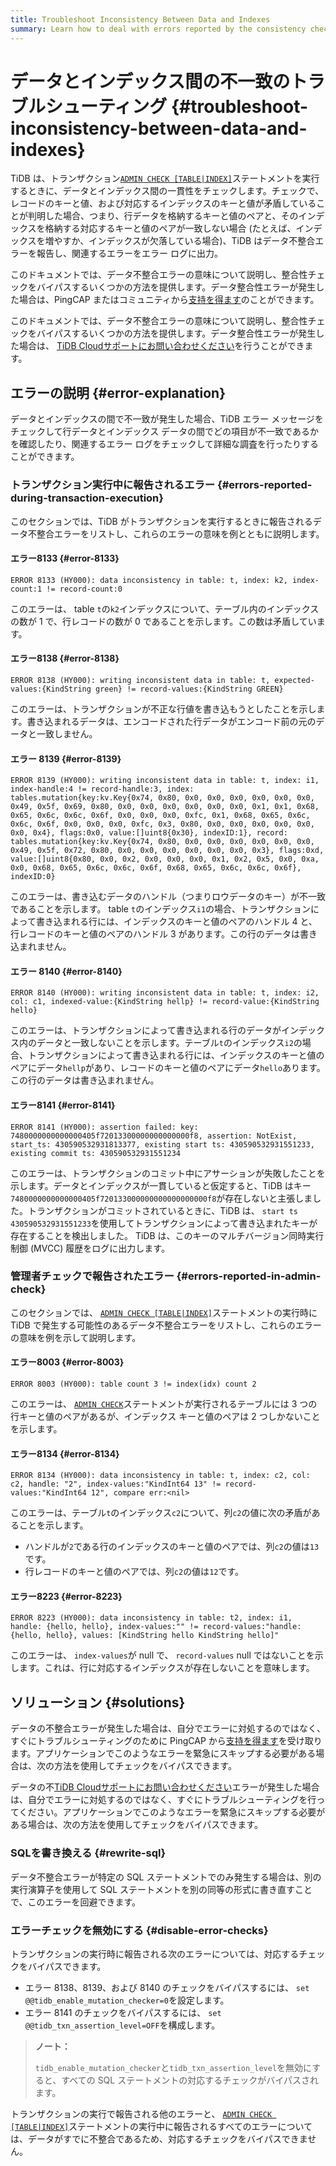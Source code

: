 ```yaml
---
title: Troubleshoot Inconsistency Between Data and Indexes
summary: Learn how to deal with errors reported by the consistency check between data and indexes.
---
```


# データとインデックス間の不一致のトラブルシューティング {#troubleshoot-inconsistency-between-data-and-indexes}

TiDB は、トランザクション[`ADMIN CHECK [TABLE|INDEX]`](/sql-statements/sql-statement-admin-check-table-index.md)ステートメントを実行するときに、データとインデックス間の一貫性をチェックします。チェックで、レコードのキーと値、および対応するインデックスのキーと値が矛盾していることが判明した場合、つまり、行データを格納するキーと値のペアと、そのインデックスを格納する対応するキーと値のペアが一致しない場合 (たとえば、インデックスを増やすか、インデックスが欠落している場合)、TiDB はデータ不整合エラーを報告し、関連するエラーをエラー ログに出力。

<CustomContent platform="tidb">

このドキュメントでは、データ不整合エラーの意味について説明し、整合性チェックをバイパスするいくつかの方法を提供します。データ整合性エラーが発生した場合は、PingCAP またはコミュニティから[支持を得ます](/support.md)のことができます。

</CustomContent>

<CustomContent platform="tidb-cloud">

このドキュメントでは、データ不整合エラーの意味について説明し、整合性チェックをバイパスするいくつかの方法を提供します。データ整合性エラーが発生した場合は、 [TiDB Cloudサポートにお問い合わせください](/tidb-cloud/tidb-cloud-support.md)を行うことができます。

</CustomContent>

## エラーの説明 {#error-explanation}

データとインデックスの間で不一致が発生した場合、TiDB エラー メッセージをチェックして行データとインデックス データの間でどの項目が不一致であるかを確認したり、関連するエラー ログをチェックして詳細な調査を行ったりすることができます。

### トランザクション実行中に報告されるエラー {#errors-reported-during-transaction-execution}

このセクションでは、TiDB がトランザクションを実行するときに報告されるデータ不整合エラーをリストし、これらのエラーの意味を例とともに説明します。

#### エラー8133 {#error-8133}

`ERROR 8133 (HY000): data inconsistency in table: t, index: k2, index-count:1 != record-count:0`

このエラーは、 table `t`の`k2`インデックスについて、テーブル内のインデックスの数が 1 で、行レコードの数が 0 であることを示します。この数は矛盾しています。

#### エラー8138 {#error-8138}

`ERROR 8138 (HY000): writing inconsistent data in table: t, expected-values:{KindString green} != record-values:{KindString GREEN}`

このエラーは、トランザクションが不正な行値を書き込もうとしたことを示します。書き込まれるデータは、エンコードされた行データがエンコード前の元のデータと一致しません。

#### エラー 8139 {#error-8139}

`ERROR 8139 (HY000): writing inconsistent data in table: t, index: i1, index-handle:4 != record-handle:3, index: tables.mutation{key:kv.Key{0x74, 0x80, 0x0, 0x0, 0x0, 0x0, 0x0, 0x0, 0x49, 0x5f, 0x69, 0x80, 0x0, 0x0, 0x0, 0x0, 0x0, 0x0, 0x1, 0x1, 0x68, 0x65, 0x6c, 0x6c, 0x6f, 0x0, 0x0, 0x0, 0xfc, 0x1, 0x68, 0x65, 0x6c, 0x6c, 0x6f, 0x0, 0x0, 0x0, 0xfc, 0x3, 0x80, 0x0, 0x0, 0x0, 0x0, 0x0, 0x0, 0x4}, flags:0x0, value:[]uint8{0x30}, indexID:1}, record: tables.mutation{key:kv.Key{0x74, 0x80, 0x0, 0x0, 0x0, 0x0, 0x0, 0x0, 0x49, 0x5f, 0x72, 0x80, 0x0, 0x0, 0x0, 0x0, 0x0, 0x0, 0x3}, flags:0xd, value:[]uint8{0x80, 0x0, 0x2, 0x0, 0x0, 0x0, 0x1, 0x2, 0x5, 0x0, 0xa, 0x0, 0x68, 0x65, 0x6c, 0x6c, 0x6f, 0x68, 0x65, 0x6c, 0x6c, 0x6f}, indexID:0}`

このエラーは、書き込むデータのハンドル（つまりロウデータのキー）が不一致であることを示します。 table `t`のインデックス`i1`の場合、トランザクションによって書き込まれる行には、インデックスのキーと値のペアのハンドル 4 と、行レコードのキーと値のペアのハンドル 3 があります。この行のデータは書き込まれません。

#### エラー 8140 {#error-8140}

`ERROR 8140 (HY000): writing inconsistent data in table: t, index: i2, col: c1, indexed-value:{KindString hellp} != record-value:{KindString hello}`

このエラーは、トランザクションによって書き込まれる行のデータがインデックス内のデータと一致しないことを示します。テーブル`t`のインデックス`i2`の場合、トランザクションによって書き込まれる行には、インデックスのキーと値のペアにデータ`hellp`があり、レコードのキーと値のペアにデータ`hello`あります。この行のデータは書き込まれません。

#### エラー8141 {#error-8141}

`ERROR 8141 (HY000): assertion failed: key: 7480000000000000405f72013300000000000000f8, assertion: NotExist, start_ts: 430590532931813377, existing start ts: 430590532931551233, existing commit ts: 430590532931551234`

このエラーは、トランザクションのコミット中にアサーションが失敗したことを示します。データとインデックスが一貫していると仮定すると、TiDB はキー`7480000000000000405f720133000000000000000000f8`が存在しないと主張しました。トランザクションがコミットされているときに、TiDB は、 `start ts` `430590532931551233`を使用してトランザクションによって書き込まれたキーが存在することを検出しました。 TiDB は、このキーのマルチバージョン同時実行制御 (MVCC) 履歴をログに出力します。

### 管理者チェックで報告されたエラー {#errors-reported-in-admin-check}

このセクションでは、 [`ADMIN CHECK [TABLE|INDEX]`](/sql-statements/sql-statement-admin-check-table-index.md)ステートメントの実行時に TiDB で発生する可能性のあるデータ不整合エラーをリストし、これらのエラーの意味を例を示して説明します。

#### エラー8003 {#error-8003}

`ERROR 8003 (HY000): table count 3 != index(idx) count 2`

このエラーは、 [`ADMIN CHECK`](/sql-statements/sql-statement-admin-check-table-index.md)ステートメントが実行されるテーブルには 3 つの行キーと値のペアがあるが、インデックス キーと値のペアは 2 つしかないことを示します。

#### エラー8134 {#error-8134}

`ERROR 8134 (HY000): data inconsistency in table: t, index: c2, col: c2, handle: "2", index-values:"KindInt64 13" != record-values:"KindInt64 12", compare err:<nil>`

このエラーは、テーブル`t`のインデックス`c2`について、列`c2`の値に次の矛盾があることを示します。

-   ハンドルが`2`である行のインデックスのキーと値のペアでは、列`c2`の値は`13`です。
-   行レコードのキーと値のペアでは、列`c2`の値は`12`です。

#### エラー8223 {#error-8223}

`ERROR 8223 (HY000): data inconsistency in table: t2, index: i1, handle: {hello, hello}, index-values:"" != record-values:"handle: {hello, hello}, values: [KindString hello KindString hello]"`

このエラーは、 `index-values`が null で、 `record-values` null ではないことを示します。これは、行に対応するインデックスが存在しないことを意味します。

## ソリューション {#solutions}

<CustomContent platform="tidb">

データの不整合エラーが発生した場合は、自分でエラーに対処するのではなく、すぐにトラブルシューティングのために PingCAP から[支持を得ます](/support.md)を受け取ります。アプリケーションでこのようなエラーを緊急にスキップする必要がある場合は、次の方法を使用してチェックをバイパスできます。

</CustomContent>

<CustomContent platform="tidb-cloud">

データの不[TiDB Cloudサポートにお問い合わせください](/tidb-cloud/tidb-cloud-support.md)エラーが発生した場合は、自分でエラーに対処するのではなく、すぐにトラブルシューティングを行ってください。アプリケーションでこのようなエラーを緊急にスキップする必要がある場合は、次の方法を使用してチェックをバイパスできます。

</CustomContent>

### SQLを書き換える {#rewrite-sql}

データ不整合エラーが特定の SQL ステートメントでのみ発生する場合は、別の実行演算子を使用して SQL ステートメントを別の同等の形式に書き直すことで、このエラーを回避できます。

### エラーチェックを無効にする {#disable-error-checks}

トランザクションの実行時に報告される次のエラーについては、対応するチェックをバイパスできます。

-   エラー 8138、8139、および 8140 のチェックをバイパスするには、 `set @@tidb_enable_mutation_checker=0`を設定します。
-   エラー 8141 のチェックをバイパスするには、 `set @@tidb_txn_assertion_level=OFF`を構成します。

> **ノート：**
>
> `tidb_enable_mutation_checker`と`tidb_txn_assertion_level`を無効にすると、すべての SQL ステートメントの対応するチェックがバイパスされます。

トランザクションの実行で報告される他のエラーと、 [`ADMIN CHECK [TABLE|INDEX]`](/sql-statements/sql-statement-admin-check-table-index.md)ステートメントの実行中に報告されるすべてのエラーについては、データがすでに不整合であるため、対応するチェックをバイパスできません。
